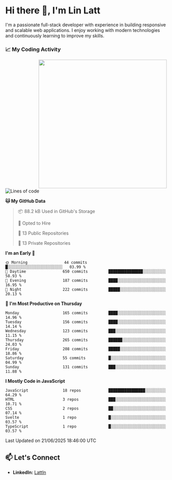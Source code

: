 # Hi there 👋, I'm Lin Latt

I'm a passionate full-stack developer with experience in building responsive and scalable web applications. I enjoy working with modern technologies and continuously learning to improve my skills.

### 📈 My Coding Activity 
<img src="https://github.com/user-attachments/assets/6cec4854-3eec-4600-9120-9be1d3cb2bfe"  width="400px" align="right">

<!--START_SECTION:waka-->
![Lines of code](https://img.shields.io/badge/From%20Hello%20World%20I%27ve%20Written-490.9%20thousand%20lines%20of%20code-blue)

**🐱 My GitHub Data** 

> 📦 88.2 kB Used in GitHub's Storage 
 > 
> 💼 Opted to Hire
 > 
> 📜 13 Public Repositories 
 > 
> 🔑 13 Private Repositories 
 > 
**I'm an Early 🐤** 

```text
🌞 Morning                44 commits          █░░░░░░░░░░░░░░░░░░░░░░░░   03.99 % 
🌆 Daytime                650 commits         ███████████████░░░░░░░░░░   58.93 % 
🌃 Evening                187 commits         ████░░░░░░░░░░░░░░░░░░░░░   16.95 % 
🌙 Night                  222 commits         █████░░░░░░░░░░░░░░░░░░░░   20.13 % 
```
📅 **I'm Most Productive on Thursday** 

```text
Monday                   165 commits         ████░░░░░░░░░░░░░░░░░░░░░   14.96 % 
Tuesday                  156 commits         ████░░░░░░░░░░░░░░░░░░░░░   14.14 % 
Wednesday                123 commits         ███░░░░░░░░░░░░░░░░░░░░░░   11.15 % 
Thursday                 265 commits         ██████░░░░░░░░░░░░░░░░░░░   24.03 % 
Friday                   208 commits         █████░░░░░░░░░░░░░░░░░░░░   18.86 % 
Saturday                 55 commits          █░░░░░░░░░░░░░░░░░░░░░░░░   04.99 % 
Sunday                   131 commits         ███░░░░░░░░░░░░░░░░░░░░░░   11.88 % 
```


**I Mostly Code in JavaScript** 

```text
JavaScript               18 repos            ████████████████░░░░░░░░░   64.29 % 
HTML                     3 repos             ███░░░░░░░░░░░░░░░░░░░░░░   10.71 % 
CSS                      2 repos             ██░░░░░░░░░░░░░░░░░░░░░░░   07.14 % 
Svelte                   1 repo              █░░░░░░░░░░░░░░░░░░░░░░░░   03.57 % 
TypeScript               1 repo              █░░░░░░░░░░░░░░░░░░░░░░░░   03.57 % 
```




 Last Updated on 21/06/2025 18:46:00 UTC
<!--END_SECTION:waka-->

## 📫 Let's Connect

- **LinkedIn:** [Lattln](https://linkedin.com/in/lin-latt)
<!-- - **Portfolio:** [Your Portfolio](https://yourportfolio.com) -->
